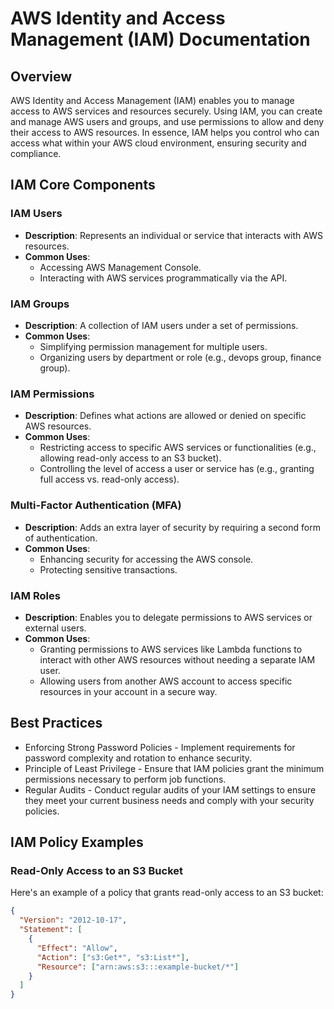 # AWS Identity and Access Management (IAM) Documentation

## Overview
AWS Identity and Access Management (IAM) enables you to manage access to AWS services and resources securely. 
Using IAM, you can create and manage AWS users and groups, and use permissions to allow and deny their access to AWS resources.
In essence, IAM helps you control who can access what within your AWS cloud environment, ensuring security and compliance.

## IAM Core Components

### IAM Users
- **Description**: Represents an individual or service that interacts with AWS resources.
- **Common Uses**:
  - Accessing AWS Management Console.
  - Interacting with AWS services programmatically via the API.

### IAM Groups
- **Description**: A collection of IAM users under a set of permissions.
- **Common Uses**:
  - Simplifying permission management for multiple users.
  - Organizing users by department or role (e.g., devops group, finance group).

### IAM Permissions
- **Description**: Defines what actions are allowed or denied on specific AWS resources.
- **Common Uses**:
  - Restricting access to specific AWS services or functionalities (e.g., allowing read-only access to an S3 bucket).
  - Controlling the level of access a user or service has (e.g., granting full access vs. read-only access).

### Multi-Factor Authentication (MFA)
- **Description**: Adds an extra layer of security by requiring a second form of authentication.
- **Common Uses**:
  - Enhancing security for accessing the AWS console.
  - Protecting sensitive transactions.

### IAM Roles
- **Description**: Enables you to delegate permissions to AWS services or external users.
- **Common Uses**:
  - Granting permissions to AWS services like Lambda functions to interact with other AWS resources without needing a separate IAM user.
  - Allowing users from another AWS account to access specific resources in your account in a secure way.

## Best Practices

* Enforcing Strong Password Policies - Implement requirements for password complexity and rotation to enhance security.
* Principle of Least Privilege - Ensure that IAM policies grant the minimum permissions necessary to perform job functions.
* Regular Audits - Conduct regular audits of your IAM settings to ensure they meet your current business needs and comply with your security policies.

## IAM Policy Examples

### Read-Only Access to an S3 Bucket
Here's an example of a policy that grants read-only access to an S3 bucket:
```json
{
  "Version": "2012-10-17",
  "Statement": [
    {
      "Effect": "Allow",
      "Action": ["s3:Get*", "s3:List*"],
      "Resource": ["arn:aws:s3:::example-bucket/*"]
    }
  ]
}
```

